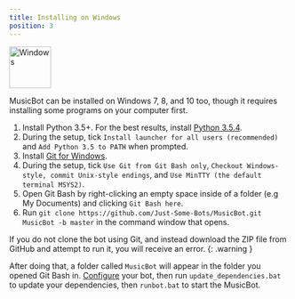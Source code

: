 ```yaml
---
title: Installing on Windows
position: 3
---
```


<img class="doc-img" src="images/windows.png" alt="Windows" style="width: 75px;"/>

MusicBot can be installed on Windows 7, 8, and 10 too, though it requires installing some programs on your computer first.

1. Install Python 3.5+. For the best results, install <a href="https://www.python.org/ftp/python/3.5.4/python-3.5.4.exe" target="_blank">Python 3.5.4</a>.
2. During the setup, tick `Install launcher for all users (recommended)` and `Add Python 3.5 to PATH` when prompted.
3. Install <a href="http://gitforwindows.org/" target="_blank">Git for Windows</a>.
4. During the setup, tick `Use Git from Git Bash only`, `Checkout Windows-style, commit Unix-style endings`, and `Use MinTTY (the default terminal MSYS2)`.
5. Open Git Bash by right-clicking an empty space inside of a folder (e.g My Documents) and clicking `Git Bash here`.
6. Run `git clone https://github.com/Just-Some-Bots/MusicBot.git MusicBot -b master` in the command window that opens.

If you do not clone the bot using Git, and instead download the ZIP file from GitHub and attempt to run it, you will receive an error.
{: .warning }

After doing that, a folder called `MusicBot` will appear in the folder you opened Git Bash in. [Configure](#guidesconfiguration) your bot, then run `update_dependencies.bat` to update your dependencies, then `runbot.bat` to start the MusicBot.
